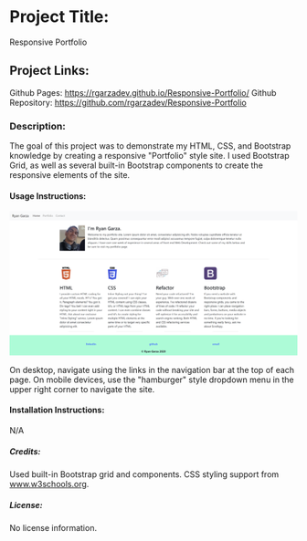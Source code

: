 # Project Title:

Responsive Portfolio

## Project Links:

Github Pages: https://rgarzadev.github.io/Responsive-Portfolio/
Github Repository: https://github.com/rgarzadev/Responsive-Portfolio

### Description:

The goal of this project was to demonstrate my HTML, CSS, and Bootstrap knowledge by creating a responsive "Portfolio" style site. I used Bootstrap Grid, as well as several built-in Bootstrap components to create the responsive elements of the site.

#### Usage Instructions:

![Screenshot](screenshots/responsive-site-screenshot.png)

On desktop, navigate using the links in the navigation bar at the top of each page. On mobile devices, use the "hamburger" style dropdown menu in the upper right corner to navigate the site.

#### Installation Instructions:

N/A

##### Credits:

Used built-in Bootstrap grid and components. CSS styling support from www.w3schools.org.

##### License:

No license information.